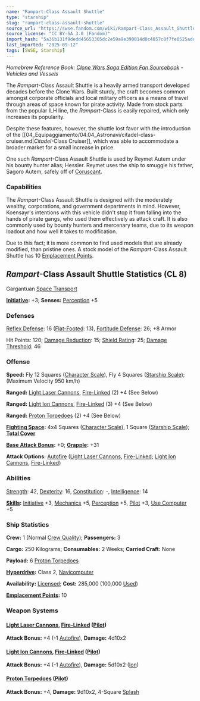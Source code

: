 ```yaml
---
name: "Rampart-Class Assault Shuttle"
type: "starship"
slug: "rampart-class-assault-shuttle"
source_url: "https://swse.fandom.com/wiki/Rampart-Class_Assault_Shuttle"
source_license: "CC BY-SA 3.0 (Fandom)"
import_hash: "5a36b131f9dedd45653305dc2e59a9e390814d0c4857c8f7fe0525add3680a40"
last_imported: "2025-09-12"
tags: [SWSE, Starship]
---
```

*Homebrew Reference Book: [Clone Wars Saga Edition Fan Sourcebook](https://swse.fandom.com/wiki/Clone_Wars_Saga_Edition_Fan_Sourcebook) - Vehicles and Vessels*

The *Rampart*-Class Assault Shuttle is a heavily armed transport developed decades before the Clone Wars. Built sturdy, the craft becomes common amongst corporate officials and local military officers as a means of travel through areas of space known for pirate activity. Made from stock parts from the popular ILH line, the *Rampart*-Class is easily repaired, which only increases its popularity.

Despite these features, however, the shuttle lost favor with the introduction of the [[04_Equipaggiamento/04.04_Astronavi/citadel-class-cruiser.md|*Citadel*-Class Cruiser]], which was able to accommodate a broader market for a small increase in price.

One such *Rampart*-Class Assault Shuttle is used by Reymet Autem under his bounty hunter alias; Hessler. Reymet uses the ship to smuggle his father, Sagoro Autem, safely off of [Coruscant](https://swse.fandom.com/wiki/Coruscant).

### Capabilities
The *Rampart*-Class Assault Shuttle is designed with the moderately wealthy, corporations, and government departments in mind. However, Koensayr's intentions with this vehicle didn't stop it from falling into the hands of pirate gangs, who used them effectively as attack craft. It is also commonly used by bounty hunters and mercenary teams, due to its weapon loadout and how well it takes to modification.

Due to this fact; it is more common to find used models that are already modified, than pristine ones. A stock model of the *Rampart*-Class Assault Shuttle has 10 [Emplacement Points](https://swse.fandom.com/wiki/Emplacement_Points).

## *Rampart*-Class Assault Shuttle Statistics (CL 8)
Gargantuan [Space Transport](https://swse.fandom.com/wiki/Space_Transport)

**[Initiative](https://swse.fandom.com/wiki/Initiative):** +3; **Senses:** [Perception](https://swse.fandom.com/wiki/Perception) +5
### Defenses
[Reflex Defense](https://swse.fandom.com/wiki/Reflex_Defense_(Vehicles)): 16 ([Flat-Footed](https://swse.fandom.com/wiki/Flat-Footed): 13), [Fortitude Defense](https://swse.fandom.com/wiki/Fortitude_Defense_(Vehicles)): 26; +8 Armor

Hit Points: 120; [Damage Reduction](https://swse.fandom.com/wiki/Damage_Reduction): 15; [Shield Rating](https://swse.fandom.com/wiki/Shield_Rating): 25; [Damage Threshold](https://swse.fandom.com/wiki/Damage_Threshold_(Vehicles)): 46
### Offense
**Speed:** Fly 12 Squares ([Character Scale](https://swse.fandom.com/wiki/Character_Scale)), Fly 4 Squares ([Starship Scale](https://swse.fandom.com/wiki/Starship_Scale)); (Maximum Velocity 950 km/h)

**Ranged:** [Light Laser Cannons](https://swse.fandom.com/wiki/Light_Laser_Cannons), [Fire-Linked](https://swse.fandom.com/wiki/Fire-Linked) (2) +4 (See Below)

**Ranged:** [Light Ion Cannons](https://swse.fandom.com/wiki/Light_Ion_Cannons), [Fire-Linked](https://swse.fandom.com/wiki/Fire-Linked) (3) +4 (See Below)

**Ranged:** [Proton Torpedoes](https://swse.fandom.com/wiki/Proton_Torpedoes) (2) +4 (See Below)

**[Fighting Space](https://swse.fandom.com/wiki/Fighting_Space):** 4x4 Squares ([Character Scale](https://swse.fandom.com/wiki/Character_Scale)), 1 Square ([Starship Scale](https://swse.fandom.com/wiki/Starship_Scale)); **[Total Cover](https://swse.fandom.com/wiki/Total_Cover)**

**[Base Attack Bonus](https://swse.fandom.com/wiki/Base_Attack_Bonus):** +0; **[Grapple](https://swse.fandom.com/wiki/Grapple):** +31

**Attack Options:** [Autofire](https://swse.fandom.com/wiki/Autofire_(Vehicle_Combat)) ([Light Laser Cannons](https://swse.fandom.com/wiki/Light_Laser_Cannons), [Fire-Linked](https://swse.fandom.com/wiki/Fire-Linked); [Light Ion Cannons](https://swse.fandom.com/wiki/Light_Ion_Cannons), [Fire-Linked](https://swse.fandom.com/wiki/Fire-Linked))
### Abilities
[Strength](https://swse.fandom.com/wiki/Strength): 42, [Dexterity](https://swse.fandom.com/wiki/Dexterity): 16, [Constitution](https://swse.fandom.com/wiki/Constitution): -, [Intelligence](https://swse.fandom.com/wiki/Intelligence): 14

**[Skills](https://swse.fandom.com/wiki/Skills):** [Initiative](https://swse.fandom.com/wiki/Initiative) +3, [Mechanics](https://swse.fandom.com/wiki/Mechanics) +5, [Perception](https://swse.fandom.com/wiki/Perception) +5, [Pilot](https://swse.fandom.com/wiki/Pilot) +3, [Use Computer](https://swse.fandom.com/wiki/Use_Computer) +5
### Ship Statistics
**Crew:** 1 (Normal [Crew Quality](https://swse.fandom.com/wiki/Crew_Quality)); **Passengers:** 3

**Cargo:** 250 Kilograms; **Consumables:** 2 Weeks; **Carried Craft:** None

**Payload:** 6 [Proton Torpedoes](https://swse.fandom.com/wiki/Proton_Torpedoes)

**[Hyperdrive](https://swse.fandom.com/wiki/Hyperdrive):** Class 2, [Navicomputer](https://swse.fandom.com/wiki/Navicomputer)

**Availability:** [Licensed](https://swse.fandom.com/wiki/Licensed); **Cost:** 285,000 (100,000 [Used](https://swse.fandom.com/wiki/Used))

**[Emplacement Points](https://swse.fandom.com/wiki/Emplacement_Points):** 10
### Weapon Systems
#### **[Light Laser Cannons](https://swse.fandom.com/wiki/Light_Laser_Cannons), [Fire-Linked](https://swse.fandom.com/wiki/Fire-Linked) ([Pilot](https://swse.fandom.com/wiki/Pilot_(Vehicle_Combat)))**
**Attack Bonus:** +4 (-1 [Autofire](https://swse.fandom.com/wiki/Autofire_(Vehicle_Combat))), **Damage:** 4d10x2
#### **[Light Ion Cannons](https://swse.fandom.com/wiki/Light_Ion_Cannons), [Fire-Linked](https://swse.fandom.com/wiki/Fire-Linked) ([Pilot](https://swse.fandom.com/wiki/Pilot_(Vehicle_Combat)))**
**Attack Bonus:** +4 (-1 [Autofire](https://swse.fandom.com/wiki/Autofire_(Vehicle_Combat))), **Damage:** 5d10x2 ([Ion](https://swse.fandom.com/wiki/Ion))
#### **[Proton Torpedoes](https://swse.fandom.com/wiki/Proton_Torpedoes) ([Pilot](https://swse.fandom.com/wiki/Pilot_(Vehicle_Combat)))**
**Attack Bonus:** +4, **Damage:** 9d10x2, 4-Square [Splash](https://swse.fandom.com/wiki/Splash)